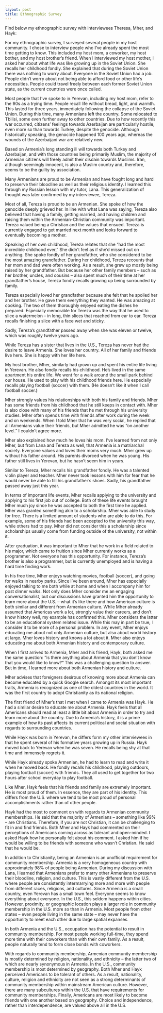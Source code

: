 ```yaml
---
layout: post
title: Ethnographic Survey
---
```


Find below my ethnographic survey with interviewees Theresa, Mher, and Hayk:

For my ethnographic survey, I surveyed several people in my host community. I chose to interview people who I’ve already spent the most time getting to know. This included my host mom, a coworker, my host bother, and my host brother’s friend.	When I interviewed my host mother, I asked her about what life was like growing up in the Soviet Union. She recalls her childhood fondly. She explained that during the Soviet Union there was nothing to worry about. Everyone in the Soviet Union had a job. People didn’t worry about not being able to afford food or other life’s necessities. People could travel freely between each former Soviet Union state, as the current countries were once called. 

Most people that I’ve spoke to in Yerevan, including my host mom, refer to the 90s as a trying time. People recall life without bread, light, and warmth. This lasted for three years, immediately following the collapse of the Soviet Union. During this time, many Armenians left the country. Some relocated to Tbilisi, some even further away to other countries. Due to how recently this war occurred, citizens’ feelings towards Azerbaijan are particularly hostile, even more so than towards Turkey, despite the genocide. Although historically speaking, the genocide happened 100 years ago, whereas the wounds of the Azerbaijani war are relatively new. 

Based on Armenia’s long standing ill will towards both Turkey and Azerbaijan, and with those countries being primarily Muslim, the majority of Armenian citizens will freely admit their disdain towards Muslims. Iran, although seemingly innocent, is also a Muslim country and, therefore, seems to be the guilty by association. 

Many Armenians are proud to be Armenian and have fought long and hard to preserve their bloodline as well as their religious identity. I learned this through my Russian lesson with my tutor, Lana. This generalization of thought was later confirmed by my interviewee, Tereza.

Most of all, Tereza is proud to be an Armenian. She spoke of how the genocide deeply grieved her. In line with what Lana was saying, Tereza also believed that having a family, getting married, and having children and raising them within the Armenian-Christian community was important. Tereza valued being a Christian and the values that ensued. Tereza is currently engaged to get married next month and looks forward to eventually becoming a mother. 

Speaking of her own childhood, Tereza relates that she “had the most incredible childhood ever,” She didn’t feel as if she’d missed out on anything. She spoke fondly of her grandfather, who she considered to be the most amazing grandfather. During her childhood, Tereza recounts that her mom and dad were often working. As a result, she grew up mostly being raised by her grandfather. But because her other family members – such as her brother, uncles, and cousins – also spent much of their time at her grandfather’s house, Tereza fondly recalls growing up being surrounded by family. 

Tereza especially loved her grandfather because she felt that he spoiled her and her brother. He gave them everything they wanted. He was amazing at cooking. The two of them thoroughly enjoyed eating the dishes he prepared. Especially memorable for Tereza was the way that he used to slice a watermelon – in long, thin slices that reached from ear to ear. Tereza recalls finishing a slice with a face wet and sticky. 

Sadly, Tereza’s grandfather passed away when she was eleven or twelve, which was roughly twelve years ago. 

While Tereza has a sister that lives in the U.S., Tereza has never had the desire to leave Armenia. She loves her country. All of her family and friends live here. She is happy with her life here. 

My host brother, Mher, similarly had grown up and spent his entire life living in Yerevan. He also fondly recalls his childhood. He’s lived in the same apartment his entire life. We went for a walk around the small park behind our house. He used to play with his childhood friends here. He especially recalls playing football (soccer) with them. (He doesn’t like it when I call football soccer.) 

Mher strongly values his relationships with both his family and friends. Mher has some friends from his childhood that he still keeps in contact with. Mher is also close with many of his friends that he met through his university studies. Mher often spends time with friends after work during the week and on weekends. When I told Mher that he was very social, he replied that all Armenians value their friends, but Mher admitted he was “on another level.” I couldn’t agree more.

Mher also explained how much he loves his mom. I’ve learned from not only Mher, but from Lana and Tereza as well, that Armenia is a matriarchal society. Everyone values and loves their moms very much. Mher grew up without his father around. His parents divorced when he was young. His father still lives in Yerevan, but he hasn’t seem him in years. 

Similar to Tereza, Mher recalls his grandfather fondly. He was a talented violin player and teacher. Mher never took lessons with him for fear that he would never be able to fill his grandfather’s shoes. Sadly, his grandfather passed away just this year. 

In terms of important life events, Mher recalls applying to the university and applying to his first job out of college. Both of these life events brought Mher much joy since he was accepted to both the first time he applied. Mher was granted something akin to a scholarship. Mher was able to study for free. There is a limited amount of students who are able to do this. For example, some of his friends had been accepted to the university this way, while others had to pay. Mher did not consider this a scholarship since scholarships usually come from funding outside of the university, not within it. 

After graduation, it was important to Mher that he work in a field related to his major, which came to fruition since Mher currently works as a programmer. Not everyone has this opportunity. For instance, Tereza’s brother is also a programmer, but is currently unemployed and is having a hard time finding work. 

In his free time, Mher enjoys watching movies, football (soccer), and going for walks in nearby parks. Since I’ve been around, Mher has especially enjoyed talking to me both while at home and when I accompany him for post dinner walks. Not only does Mher consider me an engaging conversationalist, but our discussions have granted him the opportunity to learn more about the U.S. – what it’s like there and how American culture is both similar and different from Armenian culture. While Mher already assumed that Americas work a lot, strongly value their careers, and don’t know history well, my example has confirmed this. Mher considers the latter to be an educational system related issue. While this may in part be true, I consider it to be more of a personal problem. In any event, Mher enjoys educating me about not only Armenian culture, but also about world history at large. Mher loves history and knows a lot about it. Mher also enjoys educating me about both Armenian history and contemporary culture. 

When I first arrived to Armenia, Mher and his friend, Hayk, both asked me the same question: “Is there anything about Armenia that you don’t know that you would like to know?” This was a challenging question to answer. But in time, I learned more about both Armenian history and culture. 

Mher advises that foreigners desirous of knowing more about Armenia can become educated by a quick Google search. Amongst its most important traits, Armenia is recognized as one of the oldest countries in the world. It was the first country to adopt Christianity as its national religion. 

The first friend of Mher’s that I met when I came to Armenia was Hayk. He had a similar desire to educate me about Armenia. Hayk feels that all Americans should read at least a little bit about Armenia in order to try and learn more about the country. Due to Armenia’s history, it is a prime example of how its past affects its current political and social situation with regards to surrounding countries. 

While Hayk was born in Yerevan, he differs form my other interviewees in that he spent several of his formative years growing up in Russia. Hayk moved back to Yerevan when he was seven. He recalls being shy at that time and immensely regrets it. 

While Hayk already spoke Armenian, he had to learn to read and write it when he moved back. He fondly recalls his childhood, playing outdoors, playing football (soccer) with friends. They all used to get together for two hours after school everyday to play football.

Like Mher, Hayk feels that his friends and family are extremely important. He is most proud of them. In essence, they are part of his identity. This differs from the U.S. where we tend to be most proud of personal accomplishments rather than of other people.

Hayk had the most to comment on with regards to Armenian community memberships. He said that the majority of Armenians – something like 99% – are Christians. Therefore, if you are not Christian, it can be challenging to fit in and find friends. 	Both Mher and Hayk had commented on their perceptions of Americans coming across as tolerant and open-minded. I asked Hayk how he personally felt about his comment. I asked him if he would be willing to be friends with someone who wasn’t Christian. He said that he would be. 

In addition to Christianity, being an Armenian is an unofficial requirement for community membership. Armenia is a very homogeneous country with approximately 98% of people being Armenian. During my discussion with Lana, I learned that Armenians prefer to marry other Armenians to preserve their bloodline, religion, and culture. This is vastly different from the U.S. where people are consistently intermarrying more and more with people from different races, religions, and cultures.	Since Armenia is a small country, even Yerevan has a small town feel. Everyone seems to know everything about everyone. In the U.S., this seldom happens within cities. However, proximity, or geographic location plays a larger role in community membership in the U.S. more so than in Armenia. Most people from other states – even people living in the same state – may never have the opportunity to meet each other due to large spatial expanses. 

In both Armenia and the U.S., occupation has the potential to result in community membership. For most people working full-time, they spend more time with their coworkers than with their own family. As a result, people naturally tend to form close bonds with coworkers. 

With regards to community membership, Armenian community membership is mostly determined by religion, nationality, and ethnicity – the latter two of which are nearly synonymous in Armenia. In the U.S., community membership is most determined by geography. Both Mher and Hayk perceived Americans to be tolerant of others. As a result, nationality, culture, religion and ethnicity are not seen as a strong determinants of community membership within mainstream American culture. However, there are many subcultures within the U.S. that have requirements for community memberships. Finally, Americans are most likely to become friends with one another based on geography. Choice and independence, rather than interdependence, are valued above all in the U.S. 

